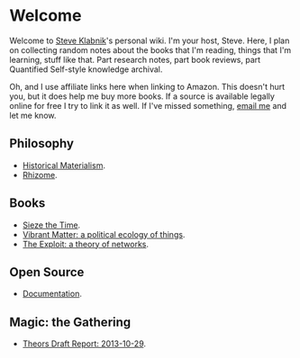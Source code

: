 Welcome
=======

Welcome to [Steve Klabnik](http://steveklabnik.com)'s personal wiki. I'm
your host, Steve. Here, I plan on collecting random notes about the
books that I'm reading, things that I'm learning, stuff like that. Part
research notes, part book reviews, part Quantified Self-style knowledge
archival.

Oh, and I use affiliate links here when linking to Amazon. This doesn't
hurt you, but it does help me buy more books. If a source is available
legally online for free I try to link it as well. If I've missed
something, [email me](mailto:steve@steveklabnik.com) and let me know.

Philosophy
----------

-   [Historical
    Materialism](content/historical-materialism.html).
-   [Rhizome](content/rhizome.html).

Books
-----

-   [Sieze the Time](content/sieze-the-time.html).
-   [Vibrant Matter: a political ecology of things](content/vibrant-matter.html).
-   [The Exploit: a theory of networks](content/the-exploit.html).

Open Source
-----------

-   [Documentation](content/writing-documentation.html).

Magic: the Gathering
--------------------

- [Theors Draft Report: 2013-10-29](content/mtg/2013-10-29-theros-draft-report.html).
